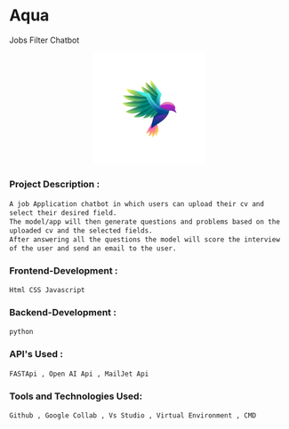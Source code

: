 # Aqua
  Jobs Filter Chatbot
    <div id="header" align ="center">
  <img src="https://github.com/usmanmalik07/Aqua/blob/main/static/audio/logo1.png" height="40%" width="40%">
</div>

### Project Description : 
    A job Application chatbot in which users can upload their cv and select their desired field.
    The model/app will then generate questions and problems based on the uploaded cv and the selected fields.
    After answering all the questions the model will score the interview of the user and send an email to the user.

### Frontend-Development :
    Html CSS Javascript

### Backend-Development :
    python
### API's Used :
    FASTApi , Open AI Api , MailJet Api
### Tools and Technologies Used:
    Github , Google Collab , Vs Studio , Virtual Environment , CMD
